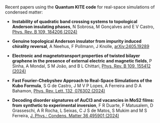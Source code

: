 Recent papers using the **Quantum KITE code** for real-space simulations of condensed matter:

- **Instability of quadratic band crossing systems to topological Anderson insulating phases**,
  N Sobrosa, M Gonçalves and E V Castro, [Phys. Rev. B 109, 184206 (2024)](https://journals.aps.org/prb/abstract/10.1103/PhysRevB.109.184206)

- **Genuine topological Anderson insulator from impurity induced chirality reversal**,
  A Neehus, F Pollmann, J Knolle, [arXiv:2405.19289](https://arxiv.org/abs/2405.19289)

- **Electronic and magnetotransport properties of twisted bilayer graphene in the presence of external electric and magnetic fields**,
  P Sinha, A Mondal, S M João, and B L Chittari, [Phys. Rev. B 109, 155412 (2024)](https://journals.aps.org/prb/abstract/10.1103/PhysRevB.109.155412)

- **Fast Fourier-Chebyshev Approach to Real-Space Simulations of the Kubo Formula**,
  S G de Castro, J M V P Lopes, A Ferreira and D A Bahamon, [Phys. Rev. Lett. 132, 076302 (2024)](https://journals.aps.org/prl/abstract/10.1103/PhysRevLett.132.076302)

- **Decoding disorder signatures of AuCl3 and vacancies in MoS2 films: from synthetic to experimental inversion**,
  F R Duarte, F Matusalem, D Grasseschi, A R Rocha, L Seixas, C J S de Matos, S Mukim and M S Ferreira, [J. Phys.: Condens. Matter 36 495901 (2024)](https://iopscience.iop.org/article/10.1088/1361-648X/ad7568/meta)

<!-- **Landau levels and magneto-optical transport properties of a semi-Dirac system**,
  P Sinha, S Murakami, and S Basu, [Phys. Rev. B 105, 205407 (2022)](https://doi.org/10.1103/PhysRevB.105.205407)

- **Nodal vacancy bound states and resonances in three-dimensional Weyl semimetals**,
  J P Santos Pires, S M João, A Ferreira, B Amorim, and J M V P Lopes, [Phys. Rev. B 106, 184201 (2022)](https://journals.aps.org/prb/abstract/10.1103/PhysRevB.106.184201)

- **High-resolution real-space evaluation of the self-energy operator of disordered lattices: Gade singularity, spin–orbit effects and p-wave superconductivity**,
  S M João, J M V P Lopes and A Ferreira, [J. Phys. Mater. 5 045002 (2022)](https://iopscience.iop.org/article/10.1088/2515-7639/ac91f9/meta)

- **Decoding the DC and optical conductivities of disordered MoS2 films: an inverse problem**,
  F R Duarte, S Mukim, A Molina-Sánchez, T G Rappoport and M S Ferreira, [New J. Phys. 23 073035 (2021)](https://iopscience.iop.org/article/10.1088/1367-2630/ac10cf/meta)

- **Disorder-Driven Multifractality Transition in Weyl Nodal Loops**,
  M Gonçalves, P Ribeiro, E V. Castro, and M A Araújo, [Phys. Rev. Lett. 124, 136405 (2020)](https://journals.aps.org/prl/abstract/10.1103/PhysRevLett.124.136405)

- **Breakdown of universality in three-dimensional Dirac semimetals with random impurities**,
  J P S Pires, B. Amorim, A Ferreira, I Adagideli, E R. Mucciolo, and J M V P Lopes, [Phys. Rev. Research 3, 013183 (2020)](https://journals.aps.org/prresearch/abstract/10.1103/PhysRevResearch.3.013183) 
-->